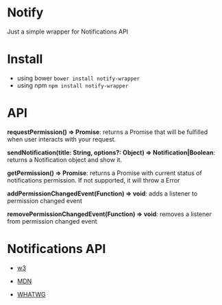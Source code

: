 # Notify
Just a simple wrapper for Notifications API

# Install

* using bower `bower install notify-wrapper`
* using npm `npm install notify-wrapper` 

# API

**requestPermission() => Promise**: returns a Promise that will be fulfilled when user interacts 
with your request.

**sendNotification(title: String, options?: Object) => Notification|Boolean**: returns
a Notification object and show it.

**getPermission() => Promise**: returns a Promise with current status of notifications permission.
If not supported, it will throw a Error

**addPermissionChangedEvent(Function) => void**: adds a listener to permission changed event

**removePermissionChangedEvent(Function) => void**: removes a listener from permission changed event

# Notifications API

* [w3](https://www.w3.org/TR/notifications/)

* [MDN](https://developer.mozilla.org/en-US/docs/Web/API/Notifications_API)

* [WHATWG](https://notifications.spec.whatwg.org/)